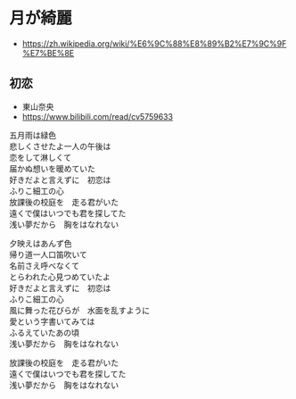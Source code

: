
# 月が綺麗

* https://zh.wikipedia.org/wiki/%E6%9C%88%E8%89%B2%E7%9C%9F%E7%BE%8E

## 初恋

* 東山奈央
* https://www.bilibili.com/read/cv5759633

五月雨は緑色<br>
悲しくさせたよ一人の午後は<br>
恋をして淋しくて<br>
届かぬ想いを暖めていた<br>
好きだよと言えずに　初恋は<br>
ふりこ細工の心<br>
放課後の校庭を　走る君がいた<br>
遠くで僕はいつでも君を探してた<br>
浅い夢だから　胸をはなれない<br>

夕映えはあんず色<br>
帰り道一人口笛吹いて<br>
名前さえ呼べなくて<br>
とらわれた心見つめていたよ<br>
好きだよと言えずに　初恋は<br>
ふりこ細工の心<br>
風に舞った花びらが　水面を乱すように<br>
愛という字書いてみては<br>
ふるえていたあの頃<br>
浅い夢だから　胸をはなれない<br>

放課後の校庭を　走る君がいた<br>
遠くで僕はいつでも君を探してた<br>
浅い夢だから　胸をはなれない<br>
